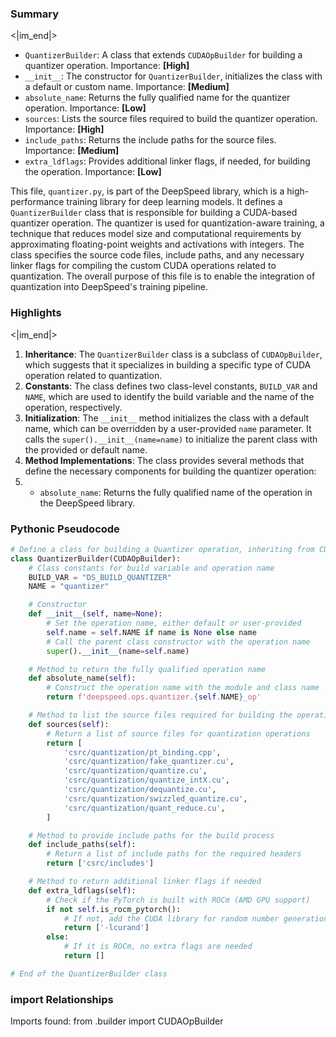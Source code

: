 

### Summary

<|im_end|>

* `QuantizerBuilder`: A class that extends `CUDAOpBuilder` for building a quantizer operation. Importance: **[High]**
* `__init__`: The constructor for `QuantizerBuilder`, initializes the class with a default or custom name. Importance: **[Medium]**
* `absolute_name`: Returns the fully qualified name for the quantizer operation. Importance: **[Low]**
* `sources`: Lists the source files required to build the quantizer operation. Importance: **[High]**
* `include_paths`: Returns the include paths for the source files. Importance: **[Medium]** 
* `extra_ldflags`: Provides additional linker flags, if needed, for building the operation. Importance: **[Low]**

This file, `quantizer.py`, is part of the DeepSpeed library, which is a high-performance training library for deep learning models. It defines a `QuantizerBuilder` class that is responsible for building a CUDA-based quantizer operation. The quantizer is used for quantization-aware training, a technique that reduces model size and computational requirements by approximating floating-point weights and activations with integers. The class specifies the source code files, include paths, and any necessary linker flags for compiling the custom CUDA operations related to quantization. The overall purpose of this file is to enable the integration of quantization into DeepSpeed's training pipeline.

### Highlights

<|im_end|>

1. **Inheritance**: The `QuantizerBuilder` class is a subclass of `CUDAOpBuilder`, which suggests that it specializes in building a specific type of CUDA operation related to quantization.
2. **Constants**: The class defines two class-level constants, `BUILD_VAR` and `NAME`, which are used to identify the build variable and the name of the operation, respectively.
3. **Initialization**: The `__init__` method initializes the class with a default name, which can be overridden by a user-provided `name` parameter. It calls the `super().__init__(name=name)` to initialize the parent class with the provided or default name.
4. **Method Implementations**: The class provides several methods that define the necessary components for building the quantizer operation:
5. - `absolute_name`: Returns the fully qualified name of the operation in the DeepSpeed library.

### Pythonic Pseudocode

```python
# Define a class for building a Quantizer operation, inheriting from CUDAOpBuilder
class QuantizerBuilder(CUDAOpBuilder):
    # Class constants for build variable and operation name
    BUILD_VAR = "DS_BUILD_QUANTIZER"
    NAME = "quantizer"

    # Constructor
    def __init__(self, name=None):
        # Set the operation name, either default or user-provided
        self.name = self.NAME if name is None else name
        # Call the parent class constructor with the operation name
        super().__init__(name=self.name)

    # Method to return the fully qualified operation name
    def absolute_name(self):
        # Construct the operation name with the module and class name
        return f'deepspeed.ops.quantizer.{self.NAME}_op'

    # Method to list the source files required for building the operation
    def sources(self):
        # Return a list of source files for quantization operations
        return [
            'csrc/quantization/pt_binding.cpp',
            'csrc/quantization/fake_quantizer.cu',
            'csrc/quantization/quantize.cu',
            'csrc/quantization/quantize_intX.cu',
            'csrc/quantization/dequantize.cu',
            'csrc/quantization/swizzled_quantize.cu',
            'csrc/quantization/quant_reduce.cu',
        ]

    # Method to provide include paths for the build process
    def include_paths(self):
        # Return a list of include paths for the required headers
        return ['csrc/includes']

    # Method to return additional linker flags if needed
    def extra_ldflags(self):
        # Check if the PyTorch is built with ROCm (AMD GPU support)
        if not self.is_rocm_pytorch():
            # If not, add the CUDA library for random number generation
            return ['-lcurand']
        else:
            # If it is ROCm, no extra flags are needed
            return []

# End of the QuantizerBuilder class
```


### import Relationships

Imports found:
from .builder import CUDAOpBuilder